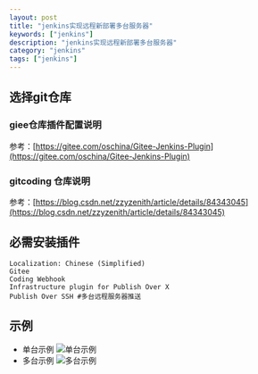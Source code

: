 ```yaml
---
layout: post
title: "jenkins实现远程新部署多台服务器"
keywords: ["jenkins"]
description: "jenkins实现远程新部署多台服务器"
category: "jenkins"
tags: ["jenkins"]
---
```


## 选择git仓库
### giee仓库插件配置说明
参考：[https://gitee.com/oschina/Gitee-Jenkins-Plugin](https://gitee.com/oschina/Gitee-Jenkins-Plugin)

### gitcoding 仓库说明
参考：[https://blog.csdn.net/zzyzenith/article/details/84343045](https://blog.csdn.net/zzyzenith/article/details/84343045)

## 必需安装插件
```
Localization: Chinese (Simplified)
Gitee 
Coding Webhook
Infrastructure plugin for Publish Over X
Publish Over SSH #多台远程服务器推送
```

## 示例
* 单台示例
![单台示例](http://img.alibabayun.github.io/2019/07/page1.png)
* 多台示例
![多台示例](http://img.alibabayun.github.io/2019/07/page2.png)